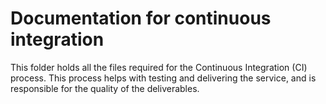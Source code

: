 # Documentation for continuous integration

This folder holds all the files required for the Continuous Integration (CI) process.
This process helps with testing and delivering the service, and is responsible for
the quality of the deliverables.
